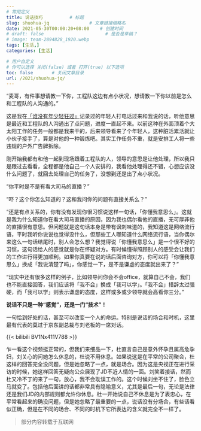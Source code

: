 ```yaml
---
# 常用定义
title: 说话技巧          # 标题
slug: shuohua-jq               # 文章链接缩略名
date: 2021-05-30T00:00:20+08:00    # 创建时间
# draft: false                       # 是否是草稿？
# image: team-2894828_1920.webp
tags: [生活,]
categories: [生活]

# 用户自定义
# 你可以选择 关闭(false) 或者 打开(true) 以下选项
toc: false       # 关闭文章目录
url: /2021/shuohua-jq/
---
```


“麦哥，有件事想请教一下你，工程队这边有点小状况，想请教一下你以前是怎么和工程队的人沟通的。”

这是我在[「谁没有年少轻狂过」](https://laomai.org/2240.html)记录过的年轻人打电话过来和我说的话，听他意思是最近和工程队的人沟通出了点问题，进度一直起不来。以前这种在外面顶着个大太阳工作的任务一般都是我来干的，后来领导看来了个年轻人，这种脏活累活就让小伙子接手了，算是对他的一种锻炼吧。其实工作任务不重，就是安排工人将一些违规的户外广告牌拆除。

刚开始我都有和他一起到现场跟着工程队的人，领导的意思是让他处理，所以我只是跟过去看看，全程都是他自己一个人安排的，我看他处理得还不错，心想应该没什么问题了，就回去处理自己的任务了，没想到还是出了点小状况。

“你平时是不是有看大司马的直播？”

“吓？这个你怎么知道的？这和我问你的问题有直接关系么？”

“还是有点关系的，你有没有发现你很习惯说这样一句话，「你懂我意思么」。这就是我为什么知道你在看大司马直播的原因，因为我也偶尔看他的直播，无可厚非他的直播很有意思。但问题就是这句话本身是带有讽刺味道的，我知道这是网络流行语，平时我听你说说也觉得没什么，但那些工人哪知道什么网络流行语，当你偶尔来这么一句话结尾时，别人会怎么想？我觉得说「你懂我意思么」是一个很不好的习惯，这句话给人的感觉就是你在怀疑对方。有时候懂得照顾别人的感受会让我们的工作进行得更加顺利。如果你真要在说的话后面咨询对方，你可以将「你懂我意思么」换成「我说清楚了吗」，你感觉一下，是不是谦虚的态度就出来了？”

“现实中还有很多这样的例子，比如领导问你会不会office，就算自己不会，我们也不能直接回答，我们应该将「我不会」换成「我可以学」。「我不会」措辞太过强硬，而「我可以学」则表示谦虚的态度，这样或多或少领导就会高看你三分。”

**说话不只是一种“感觉”，还是一门“技术”！**

一句恰到好处的话，甚至可以改变一个人的命运。特别是说话的场合和时机，这里最有代表的莫过于京东副总裁与刘老板的一席对话。

{{< bilibili BV1Nx411V788 >}}

乍一看这个视频挺正常的，但我们来细品一下，杜直言自己是意外怀孕且属高危孕妇，刘关心的问她怎么休息的，杜说不用休息。如果说这是在平常的公司聚会，杜这样的回答完全没问题，但是她忽略了一点，就是场合。因为这是央视正在进行采访的时候，她这样回答无疑向公众展现了JD不近人情的一面。刘笑着接话，然而杜又冷不丁的来了一句，放心，我不会耽误工作的。这个时候刘坐不住了，脸色立马就变了。包括他后面讲的话都非常具有隐喻意义，尤其是最后一句，无论是法律还是我们JD的内部规则都允许你休息。杜一开始说自己不休息是为了表忠心，在平常看起来的确没问题，但是她忽略了最重要的一点，说话没有分场合，有些话看似正确，但是在不同的场合、不同的时机下它所表达的含义就完全不一样了。

> 部分内容转载于互联网
